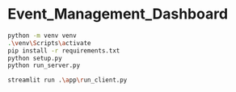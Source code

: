 # Event_Management_Dashboard


```bash
python -m venv venv
.\venv\Scripts\activate
pip install -r requirements.txt
python setup.py
python run_server.py
```

```bash
streamlit run .\app\run_client.py
```